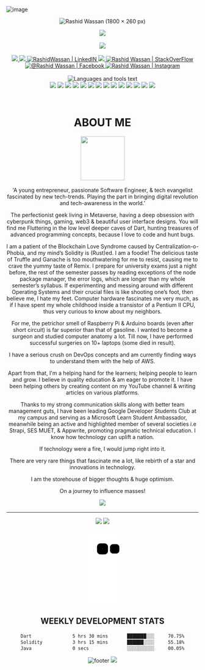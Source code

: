 <!--- assets are created on Canva --->
<!--- feel free to download the assests and use them in your profile --->
<!--- to upload an asset, create an issue on any of your repository and add files, the link will be generated --->

<!--- header image --->
![image](https://user-images.githubusercontent.com/60597290/152595696-1580063b-be71-4b2b-a1ca-1613caa18291.png)

<!--- animated text, to copy, just replace the lines with your choice or visit https://readme-typing-svg.herokuapp.com --->
<div align="center">  

![Rashid Wassan (1800 × 260 px)](https://user-images.githubusercontent.com/60597290/168483407-a4ee893a-e874-4990-9ff8-9f3e0feac9fe.png)
  
<!--- portfolio launch image --->
<a href="http://www.rashidwassan.tech">
  <img height="300" src="https://user-images.githubusercontent.com/60597290/151966205-54a50cb6-2401-49bc-992c-dd926c8ecd09.svg"/>

  ![](https://komarev.com/ghpvc/?username=rashidwassan&color=blueviolet&label=Profile+Views)
</a>

<!--- social media icons, you can find them in assets directory of this repo --->
<a href="https://twitter.com/rashidwassaan">
    <img height="55" src="https://user-images.githubusercontent.com/60597290/152035696-80cad2ec-b4dd-4552-88e6-b6b466124f5b.png" />
</a>  
<a href="https://www.youtube.com/c/RashidsTechStuff">
    <img height="55" src="https://user-images.githubusercontent.com/60597290/152035929-b7f75d38-e1c2-4325-a97e-7b934b8534e2.png" />
</a>  
<a href="https://www.linkedin.com/in/rashidwassan/" target="_blank">
  <img height="55" alt="RashidWassan | LinkedIN"  src="https://user-images.githubusercontent.com/60597290/152035581-a7c6c0c3-65c3-4160-89c0-e90ddc1e8d4e.png"/>
</a> 
<a href="https://dev.to/rashidwassan">
    <img height="55" src="https://user-images.githubusercontent.com/60597290/152042608-2ae071b9-2a64-49be-a49d-f830152cf8d4.png" />
</a>
<a href="https://stackoverflow.com/users/15750590/rashid-wassan" target="_blank">
  <img height="55" alt="Rashid Wassan | StackOverFlow" src="https://user-images.githubusercontent.com/60597290/152035786-d00aa1c3-56af-4d45-8a3c-15846d1a123d.png" />
</a>
<a href="https://www.facebook.com/rashidwassaan" target="_blank">
  <img height="55" alt="@Rashid Wassan | Facebook" src="https://user-images.githubusercontent.com/60597290/152035015-605f666e-bfe9-4723-a900-0b1e2790b8f1.png" />
</a>
<a href="https://www.instagram.com/rashidwassaan" target="_blank">
  <img height="55" alt="Rashid Wassan | Instagram"  src="https://user-images.githubusercontent.com/60597290/152036063-21242e52-af65-4a33-af5d-790466244407.png" />
</a>

<!--- a bit of vertical space & languages text --->
<div>&nbsp;</div>
<img height="65" alt="Languages and tools text" src="https://user-images.githubusercontent.com/60597290/152353234-0715ffd6-7680-4536-9fdc-ef1abc74c469.svg" />

<div></div>
<!--- language icons --->
<img height="100" src="https://user-images.githubusercontent.com/60597290/152359293-4c3dc461-2be7-4d75-b5e3-6244637020e1.png" />
<img height="100" src="https://user-images.githubusercontent.com/60597290/152362823-eb0e032a-5c84-4832-803c-c77bf5b558a0.png" />
<img height="100" src="https://user-images.githubusercontent.com/60597290/152361790-b7faad3d-5f95-468a-aa51-e38f39419ec4.png" />
<img height="100" src="https://user-images.githubusercontent.com/60597290/152366251-81e7024b-81c6-422c-ae71-ad035850d030.png" />
<img height="100" src="https://user-images.githubusercontent.com/60597290/164893707-4c275cb6-c536-4173-bfc4-3d6cc1bdb6c1.png" />
<img height="100" src="https://user-images.githubusercontent.com/60597290/152366230-0d5c915e-b212-49cc-b5d5-00d50b1493f6.png" />
<img height="100" src="https://user-images.githubusercontent.com/60597290/152366154-ec1ddf07-fcf8-41f5-a5f8-ccfc331622a2.png" />
<img height="100" src="https://user-images.githubusercontent.com/60597290/152366741-4ebfc910-49b4-4365-829d-89f9a5873ff5.png" />
<img height="100" src="https://user-images.githubusercontent.com/60597290/152363164-01140f44-5328-4ea3-8d95-fec21af7e295.png" />
<img height="100" src="https://user-images.githubusercontent.com/60597290/152366195-2a7a5be2-acc8-485c-9908-861bcfaa3f2b.png" />
<img height="100" src="https://user-images.githubusercontent.com/60597290/164893694-944339f3-218e-42d6-9d4d-ba995da154de.png" />
<img height="100" src="https://user-images.githubusercontent.com/60597290/164893696-ca2416eb-9c23-4d26-b8ee-b699613e7c21.png" />
<img height="100" src="https://user-images.githubusercontent.com/60597290/164893699-33abe58d-bb7f-43b4-a63d-dcd93cf9ff6a.png" />
<img height="100" src="https://user-images.githubusercontent.com/60597290/164893705-6928f187-fa61-4174-abba-bfd8d93b6fb2.png" />

&nbsp;
<h1 align="center">
  ABOUT ME
</h1>
  
<img width="115" height="115" src="https://user-images.githubusercontent.com/60597290/167219087-68b2fc10-b79d-4b83-b7f9-9396beb7c2df.png" />
  
<p>'A young entrepreneur, passionate Software Engineer, & tech evangelist fascinated by new tech-trends. Playing the part in bringing digital revolution and tech-awareness in the world.'</p>
 
The perfectionist geek living in Metaverse, having a deep obsession with cyberpunk things, gaming, web3 & beautiful user interface designs.
You will find me Fluttering in the low level deeper caves of Dart, hunting treasures of advanced programming concepts, because I love to code and hunt bugs. 
  
I am a patient of the Blockchain Love Syndrome caused by Centralization-o-Phobia, and my mind’s Solidity is (Rust)ed. I am a foodie! The delicious taste of Truffle and Ganache is too mouthwatering for me to resist, causing me to crave the yummy taste of Remix.
I prepare for university exams just a night before, the rest of the semester passes by reading exceptions of the node package manager, the error logs, which are longer than my whole semester’s syllabus.
If experimenting and messing around with different Operating Systems and their crucial files is like shooting one’s foot, then believe me, I hate my feet.
Computer hardware fascinates me very much, as if I have spent my whole childhood inside a transistor of a Pentium II CPU, thus very curious to know about my neighbors.
  
For me, the petrichor smell of Raspberry Pi & Arduino boards (even after short circuit) is far superior than that of gasoline. I wanted to become a surgeon and studied computer anatomy a lot. Till now, I have performed successful surgeries on 10+ laptops (some died in result).
  
I have a serious crush on DevOps concepts and am currently finding ways to understand them with the help of AWS.
  
Apart from that, I'm a helping hand for the learners; helping people to learn and grow. I believe in quality education & am eager to promote it. I have been helping others by creating content on my YouTube channel & writing articles on various platforms.
  
Thanks to my strong communication skills along with better team management guts, I have been leading Google Developer Students Club at my campus and serving as a Microsoft Learn Student Ambassador, meanwhile being an active and highlighted member of several societies i.e Strapi, SES MUET, & Appwrite, promoting pragmatic technical education. I know how technology can uplift a nation.
  
If technology were a fire, I would jump right into it.
  
There are very rare things that fascinate me a lot, like rebirth of a star and innovations in technology.
  
I am the storehouse of bigger thoughts & huge optimism.
<p>On a journey to influence masses!</p>
  
<!--- adding 3D earth icon to show some love for the environment 🌏 --->
<img height="40" src="https://user-images.githubusercontent.com/60597290/152370900-69dce999-2e00-4227-9547-917fa1a4b06e.png" />

<hr>
<p align="center">
  <img width="400px" src="https://github-readme-stats.vercel.app/api?username=rashidwassan&count_private=true&show_icons=true&theme=material-palenight&hide_border=true&bg_color=1F222E" />
  <img width="400px" src="https://github-readme-streak-stats.herokuapp.com?user=rashidwassan&theme=material-palenight&hide_border=true&fire=C77800&ring=7C2AE8&background=1F222E" />
</p>
<div align="center"> <img src="https://raw.githubusercontent.com/muhiqsimui/muhiqsimui/output/github-contribution-grid-snake.svg" /></div>

<h2>WEEKLY DEVELOPMENT STATS </h2>
<!--- just a dummy data for decoration --->
  
```text
Dart               5 hrs 30 mins       ███████░░░     70.75%
Solidity           3 hrs 15 mins       ██████░░░░     55.18%
Java               0 secs              ░░░░░░░░░░     00.05%
```
<!--- building footer with spaceship question --->
![footer](https://user-images.githubusercontent.com/60597290/152518980-fa55fbc8-81fe-4bba-bf52-21320455e217.png)
<img height="50" src="https://user-images.githubusercontent.com/60597290/152519754-992acfbc-39df-489d-a01a-72ea86a08996.png" />
